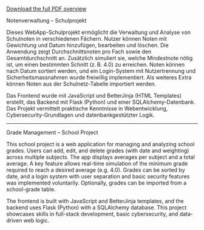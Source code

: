 [Download the full PDF overview](Info.pdf)

Notenverwaltung – Schulprojekt 

Dieses WebApp-Schulprojekt ermöglicht die Verwaltung und Analyse von Schulnoten in verschiedenen Fächern. Nutzer können Noten mit Gewichtung und Datum hinzufügen, bearbeiten und löschen. Die Anwendung zeigt Durchschnittsnoten pro Fach sowie den Gesamtdurchschnitt an. Zusätzlich simuliert sie, welche Mindestnote nötig ist, um einen bestimmten Schnitt (z. B. 4.0) zu erreichen. Noten können nach Datum sortiert werden, und ein Login-System mit Nutzertrennung und Sicherheitsmassnahmen wurde freiwillig implementiert. Als weiteres Extra können Noten aus der Schulnetz-Tabelle importiert werden.

Das Frontend wurde mit JavaScript und BetterJinja (HTML Templates) erstellt, das Backend mit Flask (Python) und einer SQLAlchemy-Datenbank. Das Projekt vermittelt praktische Kenntnisse in Webentwicklung, Cybersecurity-Grundlagen und datenbankgestützter Logik.

-----------------------------------------------------------------------------------------------------------

Grade Management – School Project 

This school project is a web application for managing and analyzing school grades. Users can add, edit, and delete grades (with date and weighting) across multiple subjects. The app displays averages per subject and a total average. A key feature allows real-time simulation of the minimum grade required to reach a desired average (e.g. 4.0). Grades can be sorted by date, and a login system with user separation and basic security features was implemented voluntarily. Optionally, grades can be imported from a school-grade table.

The frontend is built with JavaScript and BetterJinja templates, and the backend uses Flask (Python) with a SQLAlchemy database. This project showcases skills in full-stack development, basic cybersecurity, and data-driven web logic.
